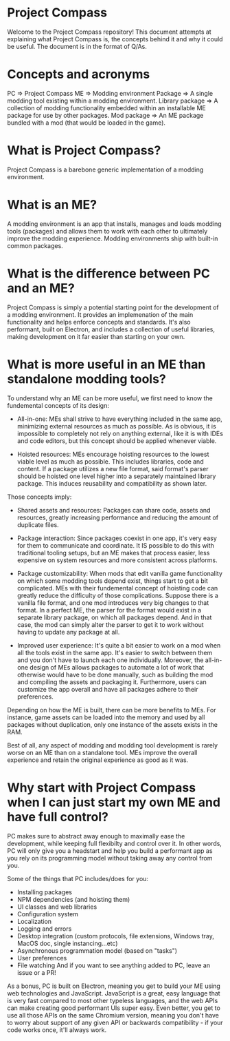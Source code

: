 # Project Compass
Welcome to the Project Compass repository! This document attempts at explaining what Project Compass is, the concepts behind it and why it could be useful. The document is in the format of Q/As.

# Concepts and acronyms
PC => Project Compass
ME => Modding environment
Package => A single modding tool existing within a modding environment.
Library package => A collection of modding functionality embedded within an installable ME package for use by other packages.
Mod package => An ME package bundled with a mod (that would be loaded in the game).

# What is Project Compass?
Project Compass is a barebone generic implementation of a modding environment.

# What is an ME?
A modding environment is an app that installs, manages and loads modding tools (packages) and allows them to work with each other to ultimately improve the modding experience. Modding environments ship with built-in common packages.

# What is the difference between PC and an ME?
Project Compass is simply a potential starting point for the development of a modding environment. It provides an implemenation of the main functionality and helps enforce concepts and standards. It's also performant, built on Electron, and includes a collection of useful libraries, making development on it far easier than starting on your own.

# What is more useful in an ME than standalone modding tools?
To understand why an ME can be more useful, we first need to know the fundemental concepts of its design:

*   All-in-one:
    MEs shall strive to have everything included in the same app, minimizing external resources as much as possible. As is obvious, it is impossible to completely not rely on anything external, like it is with IDEs and code editors, but this concept should be applied whenever viable.

*   Hoisted resources:
    MEs encourage hoisting resources to the lowest viable level as much as possible. This includes libraries, code and content. If a package utilizes a new file format, said format's parser should be hoisted one level higher into a separately maintained library package. This induces reusability and compatibility as shown later.

Those concepts imply:

*   Shared assets and resources:
    Packages can share code, assets and resources, greatly increasing performance and reducing the amount of duplicate files.

*   Package interaction:
    Since packages coexist in one app, it's very easy for them to communicate and coordinate. It IS possible to do this with traditional tooling setups, but an ME makes that process easier, less expensive on system resources and more consistent across platforms.

*   Package customizability:
    When mods that edit vanilla game functionality on which some modding tools depend exist, things start to get a bit complicated. MEs with their fundemental concept of hoisting code can greatly reduce the difficulty of those complications.
    Suppose there is a vanilla file format, and one mod introduces very big changes to that format. In a perfect ME, the parser for the format would exist in a separate library package, on which all packages depend. And in that case, the mod can simply alter the parser to get it to work without having to update any package at all.
    
*   Improved user experience:
    It's quite a bit easier to work on a mod when all the tools exist in the same app. It's easier to switch between them and you don't have to launch each one individually.
    Moreover, the all-in-one design of MEs allows packages to automate a lot of work that otherwise would have to be done manually, such as building the mod and compiling the assets and packaging it.
    Furthermore, users can customize the app overall and have all packages adhere to their preferences.

Depending on how the ME is built, there can be more benefits to MEs. For instance, game assets can be loaded into the memory and used by all packages without duplication, only one instance of the assets exists in the RAM.

Best of all, any aspect of modding and modding tool development is rarely worse on an ME than on a standalone tool. MEs improve the overall experience and retain the original experience as good as it was.

# Why start with Project Compass when I can just start my own ME and have full control?
PC makes sure to abstract away enough to maximally ease the development, while keeping full flexibilty and control over it. In other words, PC will only give you a headstart and help you build a performant app as you rely on its programming model without taking away any control from you.

Some of the things that PC includes/does for you:
* Installing packages
* NPM dependencies (and hoisting them)
* UI classes and web libraries
* Configuration system
* Localization
* Logging and errors
* Desktop integration (custom protocols, file extensions, Windows tray, MacOS doc, single instancing...etc)
* Asynchronous programmation model (based on "tasks")
* User preferences
* File watching
And if you want to see anything added to PC, leave an issue or a PR!

As a bonus, PC is built on Electron, meaning you get to build your ME using web technologies and JavaScript. JavaScript is a great, easy language that is very fast compared to most other typeless languages, and the web APIs can make creating good performant UIs super easy. Even better, you get to use all those APIs on the same Chromium version, meaning you don't have to worry about support of any given API or backwards compatibility - if your code works once, it'll always work.